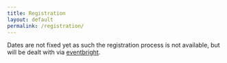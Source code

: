 ```yaml
---
title: Registration
layout: default
permalink: /registration/
---
```

Dates are not fixed yet as such the registration process is not available,  but will be dealt with via [eventbright](http://www.eventbrite.com/).
